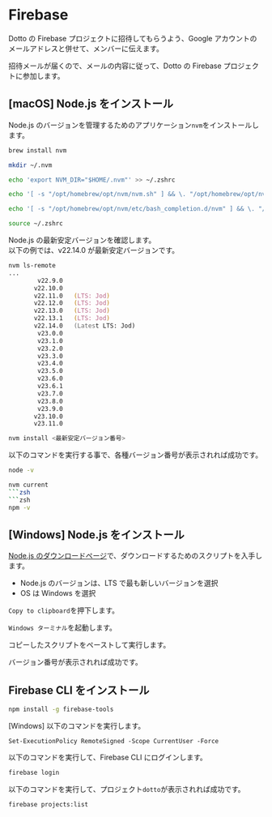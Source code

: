 # Firebase

Dotto の Firebase プロジェクトに招待してもらうよう、Google アカウントのメールアドレスと併せて、メンバーに伝えます。

招待メールが届くので、メールの内容に従って、Dotto の Firebase プロジェクトに参加します。

## [macOS] Node.js をインストール

Node.js のバージョンを管理するためのアプリケーション`nvm`をインストールします。

```zsh
brew install nvm
```
```zsh
mkdir ~/.nvm
```
```zsh
echo 'export NVM_DIR="$HOME/.nvm"' >> ~/.zshrc
```
```zsh
echo '[ -s "/opt/homebrew/opt/nvm/nvm.sh" ] && \. "/opt/homebrew/opt/nvm/nvm.sh"  # This loads nvm' >> ~/.zshrc
```
```zsh
echo '[ -s "/opt/homebrew/opt/nvm/etc/bash_completion.d/nvm" ] && \. "/opt/homebrew/opt/nvm/etc/bash_completion.d/nvm"  # This loads nvm bash_completion' >> ~/.zshrc
```
```zsh
source ~/.zshrc
```

Node.js の最新安定バージョンを確認します。  
以下の例では、v22.14.0 が最新安定バージョンです。

```zsh
nvm ls-remote
...
        v22.9.0
       v22.10.0
       v22.11.0   (LTS: Jod)
       v22.12.0   (LTS: Jod)
       v22.13.0   (LTS: Jod)
       v22.13.1   (LTS: Jod)
       v22.14.0   (Latest LTS: Jod)
        v23.0.0
        v23.1.0
        v23.2.0
        v23.3.0
        v23.4.0
        v23.5.0
        v23.6.0
        v23.6.1
        v23.7.0
        v23.8.0
        v23.9.0
       v23.10.0
       v23.11.0
```

```zsh
nvm install <最新安定バージョン番号>
```

以下のコマンドを実行する事で、各種バージョン番号が表示されれば成功です。

```zsh
node -v
```
```zsh
nvm current
```zsh
```zsh
npm -v
```

## [Windows] Node.js をインストール

[Node.js のダウンロードページ](https://nodejs.org/en/download/)で、ダウンロードするためのスクリプトを入手します。

- Node.js のバージョンは、LTS で最も新しいバージョンを選択
- OS は Windows を選択

`Copy to clipboard`を押下します。

`Windows ターミナル`を起動します。

コピーしたスクリプトをペーストして実行します。

バージョン番号が表示されれば成功です。

## Firebase CLI をインストール

```zsh
npm install -g firebase-tools
```

[Windows] 以下のコマンドを実行します。

```pwsh
Set-ExecutionPolicy RemoteSigned -Scope CurrentUser -Force
```

以下のコマンドを実行して、Firebase CLI にログインします。

```zsh
firebase login
```

以下のコマンドを実行して、プロジェクト`dotto`が表示されれば成功です。

```zsh
firebase projects:list
```
